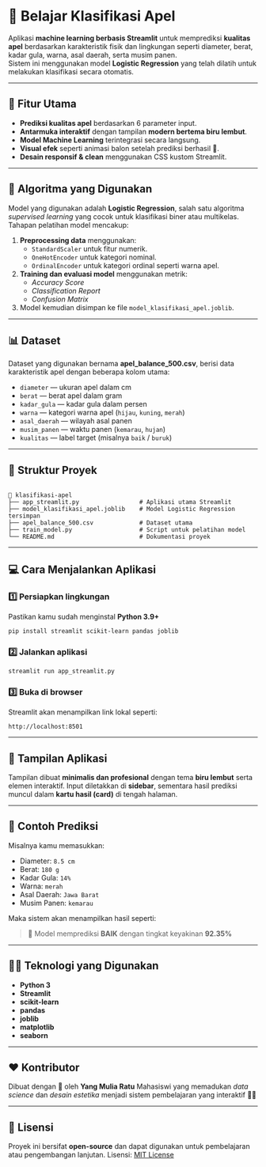 # 🍎 Belajar Klasifikasi Apel

Aplikasi **machine learning berbasis Streamlit** untuk memprediksi **kualitas apel** berdasarkan karakteristik fisik dan lingkungan seperti diameter, berat, kadar gula, warna, asal daerah, serta musim panen.  
Sistem ini menggunakan model **Logistic Regression** yang telah dilatih untuk melakukan klasifikasi secara otomatis.

---

## 🚀 Fitur Utama
- **Prediksi kualitas apel** berdasarkan 6 parameter input.
- **Antarmuka interaktif** dengan tampilan **modern bertema biru lembut**.
- **Model Machine Learning** terintegrasi secara langsung.
- **Visual efek** seperti animasi balon setelah prediksi berhasil 🎈.
- **Desain responsif & clean** menggunakan CSS kustom Streamlit.

---

## 🧠 Algoritma yang Digunakan
Model yang digunakan adalah **Logistic Regression**, salah satu algoritma *supervised learning* yang cocok untuk klasifikasi biner atau multikelas.  
Tahapan pelatihan model mencakup:
1. **Preprocessing data** menggunakan:
   - `StandardScaler` untuk fitur numerik.
   - `OneHotEncoder` untuk kategori nominal.
   - `OrdinalEncoder` untuk kategori ordinal seperti warna apel.
2. **Training dan evaluasi model** menggunakan metrik:
   - *Accuracy Score*
   - *Classification Report*
   - *Confusion Matrix*
3. Model kemudian disimpan ke file `model_klasifikasi_apel.joblib`.

---

## 📊 Dataset
Dataset yang digunakan bernama **apel_balance_500.csv**, berisi data karakteristik apel dengan beberapa kolom utama:
- `diameter` — ukuran apel dalam cm  
- `berat` — berat apel dalam gram  
- `kadar_gula` — kadar gula dalam persen  
- `warna` — kategori warna apel (`hijau`, `kuning`, `merah`)  
- `asal_daerah` — wilayah asal panen  
- `musim_panen` — waktu panen (`kemarau`, `hujan`)  
- `kualitas` — label target (misalnya `baik` / `buruk`)

---

## 🧩 Struktur Proyek
```

📂 klasifikasi-apel
├── app_streamlit.py                 # Aplikasi utama Streamlit
├── model_klasifikasi_apel.joblib    # Model Logistic Regression tersimpan
├── apel_balance_500.csv             # Dataset utama
├── train_model.py                   # Script untuk pelatihan model
└── README.md                        # Dokumentasi proyek

````

---

## 💻 Cara Menjalankan Aplikasi

### 1️⃣ Persiapkan lingkungan
Pastikan kamu sudah menginstal **Python 3.9+**

```bash
pip install streamlit scikit-learn pandas joblib
````

### 2️⃣ Jalankan aplikasi

```bash
streamlit run app_streamlit.py
```

### 3️⃣ Buka di browser

Streamlit akan menampilkan link lokal seperti:

```
http://localhost:8501
```

---

## 🎨 Tampilan Aplikasi

Tampilan dibuat **minimalis dan profesional** dengan tema **biru lembut** serta elemen interaktif.
Input diletakkan di **sidebar**, sementara hasil prediksi muncul dalam **kartu hasil (card)** di tengah halaman.

---

## 🧾 Contoh Prediksi

Misalnya kamu memasukkan:

* Diameter: `8.5 cm`
* Berat: `180 g`
* Kadar Gula: `14%`
* Warna: `merah`
* Asal Daerah: `Jawa Barat`
* Musim Panen: `kemarau`

Maka sistem akan menampilkan hasil seperti:

> 🍏 Model memprediksi **BAIK** dengan tingkat keyakinan **92.35%**

---

## 👩‍💻 Teknologi yang Digunakan

* **Python 3**
* **Streamlit**
* **scikit-learn**
* **pandas**
* **joblib**
* **matplotlib**
* **seaborn**

---

## ❤️ Kontributor

Dibuat dengan 💙 oleh **Yang Mulia Ratu**
Mahasiswi yang memadukan *data science* dan *desain estetika* menjadi sistem pembelajaran yang interaktif 🍎✨

---

## 📜 Lisensi

Proyek ini bersifat **open-source** dan dapat digunakan untuk pembelajaran atau pengembangan lanjutan.
Lisensi: [MIT License](LICENSE)
